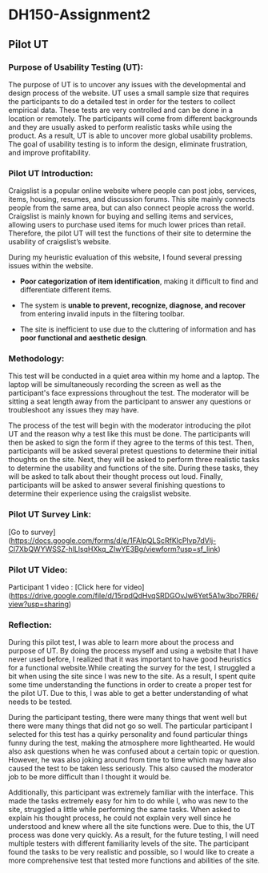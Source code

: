 # DH150-Assignment2

## Pilot UT


### Purpose of Usability Testing (UT):

 The purpose of UT is to uncover any issues with the developmental and design process of the website. UT uses a small sample size that requires the participants to do a detailed test in order for the testers to collect empirical data. These tests are very controlled and can be done in a location or remotely. The participants will come from different backgrounds and they are usually asked to perform realistic tasks while using the product. As a result, UT is able to uncover more global usability problems. The goal of usability testing is to inform the design, eliminate frustration, and improve profitability. 



### Pilot UT Introduction:

 Craigslist is a popular online website where people can post jobs, services, items, housing, resumes, and discussion forums. This site mainly connects people from the same area, but can also connect people across the world. Craigslist is mainly known for buying and selling items and services, allowing users to purchase used items for much lower prices than retail. Therefore, the pilot UT will test the functions of their site to determine the usability of craigslist’s website. 

 During my heuristic evaluation of this website, I found several pressing issues within the website. 

  - **Poor categorization of item identification**, making it difficult to find and differentiate different items. 

  - The system is **unable to prevent, recognize, diagnose, and recover** from entering invalid inputs in the filtering toolbar. 

  - The site is inefficient to use due to the cluttering of information and has **poor functional and aesthetic design**.



### Methodology:

 This test will be conducted in a quiet area within my home and a laptop. The laptop will be simultaneously recording the screen as well as the participant's face expressions throughout the test. The moderator will be sitting a seat length away from the participant to answer any questions or troubleshoot any issues they may have.

 The process of the test will begin with the moderator introducing the pilot UT and the reason why a test like this must be done. The participants will then be asked to sign the form if they agree to the terms of this test. Then, participants will be asked several pretest questions to determine their initial thoughts on the site. Next, they will be asked to perform three realistic tasks to determine the usability and functions of the site. During these tasks, they will be asked to talk about their thought process out loud. Finally, participants will be asked to answer several finishing questions to determine their experience using the craigslist website. 



### Pilot UT Survey Link: 

 [Go to survey] (https://docs.google.com/forms/d/e/1FAIpQLScRfKlcPlvp7dVlj-Cl7XbQWYWSSZ-hlLlsqHXkq_ZIwYE3Bg/viewform?usp=sf_link)



### Pilot UT Video:

 Participant 1 video : [Click here for video] (https://drive.google.com/file/d/15rpdQdHvqSRDGOvJw6Yet5A1w3bo7RR6/view?usp=sharing)



### Reflection:

 During this pilot test, I was able to learn more about the process and purpose of UT. By doing the process myself and using a website that I have never used before, I realized that it was important to have good heuristics for a functional website.While creating the survey for the test, I struggled a bit when using the site since I was new to the site. As a result, I spent quite some time understanding the functions in order to create a proper test for the pilot UT. Due to this, I was able to get a better understanding of what needs to be tested. 

 During the participant testing, there were many things that went well but there were many things that did not go so well. The particular participant I selected for this test has a quirky personality and found particular things funny during the test, making the atmosphere more lighthearted. He would also ask questions when he was confused about a certain topic or question. However, he was also joking around from time to time which may have also caused the test to be taken less seriously. This also caused the moderator job to be more difficult than I thought it would be. 

 Additionally, this participant was extremely familiar with the interface. This made the tasks extremely easy for him to do while I, who was new to the site, struggled a little while performing the same tasks. When asked to explain his thought process, he could not explain very well since he understood and knew where all the site functions were. Due to this, the UT process was done very quickly. As a result, for the future testing, I will need multiple testers with different familiarity levels of the site. The participant found the tasks to be very realistic and possible, so I would like to create a more comprehensive test that tested more functions and abilities of the site.
